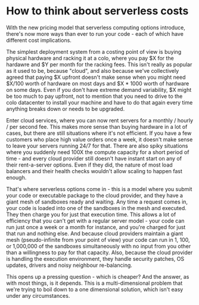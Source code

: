 # How to think about serverless costs

With the new pricing model that serverless computing options introduce, there's now more ways than ever to run your code - each of which have different cost implications. 

The simplest deployment system from a costing point of view is buying physical hardware and racking it at a colo, where you pay $X for the hardawre and $Y per month for the racking fees. This isn't really as popular as it used to be, because "cloud", and also because we've collectively agreed that paying $X upfront doesn't make sense when you might need $X/100 worth of hardware on most days and $X * 1000 worth of hardware on some days. Even if you don't have extreme demand variability, $X might be too much to pay upfront, not to mention that you need to drive to the colo datacenter to install your machine and have to do that again every time anything breaks down or needs to be upgraded. 

Enter cloud services, where you can now rent servers for a monthly / hourly / per second fee. This makes more sense than buying hardware in a lot of cases, but there are still situations where it's not efficient. If you have a few customers who place high value orders once a week, it doesn't make sense to leave your servers running 24/7 for that. There are also spiky situations where you suddenly need 100X the compute capacity for a short period of time - and every cloud provider still doesn't have instant start on any of their rent-a-server options. Even if they did, the nature of most load balancers and their health checks wouldn't allow scaling to happen fast enough. 

That's where serverless options come in - this is a model where you submit your code or executable package to the cloud provider, and they have a giant mesh of sandboxes ready and waiting. Any time a request comes in, your code is loaded into one of the sandboxes in the mesh and executed. They then charge you for just that execution time. This allows a lot of efficiency that you can't get with a regular server model - your code can run just once a week or a month for instance, and you're charged for just that run and nothing else. And because cloud providers maintain a giant mesh (pseudo-infinite from your point of view) your code can run in 1, 100, or 1,000,000 of the sandboxes simultaneously with no input from you other than a willingness to pay for that capacity. Also, because the cloud provider is handling the execution environment, they handle security patches, OS updates, drivers and noisy neighbour re-balancing. 

This opens up a pressing question - which is cheaper? And the answer, as with most things, is it depends. This is a multi-dimensional problem that we're trying to boil down to a one dimensional solution, which isn't easy under any circumstances.

 